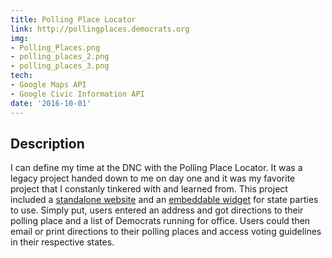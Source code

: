 ```yaml
---
title: Polling Place Locator
link: http://pollingplaces.democrats.org
img:
- Polling_Places.png
- polling_places_2.png
- polling_places_3.png
tech:
- Google Maps API
- Google Civic Information API
date: '2016-10-01'
---
```


## Description
I can define my time at the DNC with the Polling Place Locator. It was a legacy project handed down to me on day one and it was my favorite project that I constanly tinkered with and learned from. This project included a [standalone website](http://pollingplaces-stage.democrats.org/) and an [embeddable widget](http://pollingplaces-stage.democrats.org/localwidget.html) for state parties to use. Simply put, users entered an address and got directions to their polling place and a list of Democrats running for office. Users could then email or print directions to their polling places and access voting guidelines in their respective states. 
